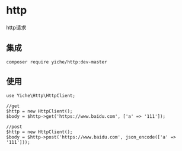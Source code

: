 # http

http请求




## 集成
```shell
composer require yiche/http:dev-master
```


## 使用

```shell
use Yiche\Http\HttpClient;

//get
$http = new HttpClient();
$body = $http->get('https://www.baidu.com', ['a' => '111']);

//post
$http = new HttpClient();
$body = $http->post('https://www.baidu.com', json_encode(['a' => '111']));

```

